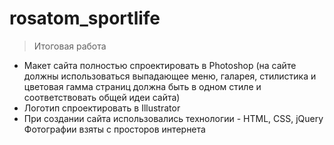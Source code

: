 # rosatom_sportlife

>  Итоговая работа
- Макет сайта полностью спроектировать в Photoshop (на сайте должны использоваться выпадающее меню, галарея, стилистика и цветовая гамма страниц должна быть в одном стиле и соответствовать общей идеи сайта)
- Логотип спроектировать в Illustrator
- При создании сайта использовались технологии - HTML, CSS, jQuery
Фотографии взяты с просторов интернета
